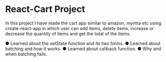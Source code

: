 # React-Cart Project
In this project I have made the cart app similar to amazon, myntra etc using create-react-app in which user can add items, delete items, increase or decrease the quantity of items and get the total of the items.

● Learned about the setState function and its two forms.
● Learned about batching and how it works.
● Learned about callback function.
● Why and when batching fails.
